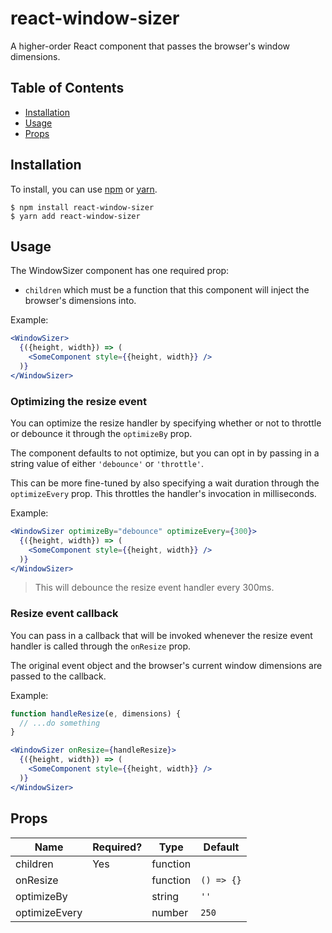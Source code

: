 # react-window-sizer

A higher-order React component that passes the browser's window dimensions.

## Table of Contents
  * [Installation](#installation)
  * [Usage](#usage)
  * [Props](#props)

## Installation

To install, you can use [npm](https://www.npmjs.com/) or [yarn](https://yarnpkg.com).

```
$ npm install react-window-sizer
$ yarn add react-window-sizer
``` 

## Usage

The WindowSizer component has one required prop:
  * ```children``` which must be a function that this component will inject the
  browser's dimensions into.

Example:

```jsx
<WindowSizer>
  {({height, width}) => (
    <SomeComponent style={{height, width}} />
  )}
</WindowSizer>
```

### Optimizing the resize event

You can optimize the resize handler by specifying whether or not to throttle or
debounce it through the ```optimizeBy``` prop.

The component defaults to not optimize, but you can opt in by passing in a string
value of either ```'debounce'``` or ```'throttle'```.

This can be more fine-tuned by also specifying a wait duration through the
```optimizeEvery``` prop. This throttles the handler's invocation in milliseconds.

Example:

```jsx
<WindowSizer optimizeBy="debounce" optimizeEvery={300}>
  {({height, width}) => (
    <SomeComponent style={{height, width}} />
  )}
</WindowSizer>
```
> This will debounce the resize event handler every 300ms.

### Resize event callback

You can pass in a callback that will be invoked whenever the resize event handler
is called through the ```onResize``` prop.

The original event object and the browser's current window dimensions are passed
to the callback.

Example:

```jsx
function handleResize(e, dimensions) {
  // ...do something
}

<WindowSizer onResize={handleResize}>
  {({height, width}) => (
    <SomeComponent style={{height, width}} />
  )}
</WindowSizer>
```

## Props

| Name          | Required? | Type     | Default        |
| ------------- | --------- | -------- | -------------- |
| children      | Yes       | function |                |
| onResize      |           | function | ```() => {}``` |
| optimizeBy    |           | string   | ```''```       |
| optimizeEvery |           | number   | ```250```      |
